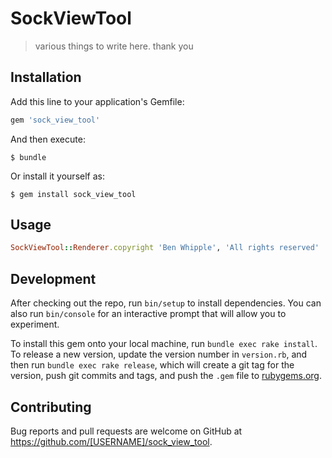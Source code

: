 # SockViewTool

> various things to write here. thank you

## Installation

Add this line to your application's Gemfile:

```ruby
gem 'sock_view_tool'
```

And then execute:

    $ bundle

Or install it yourself as:

    $ gem install sock_view_tool

## Usage
```ruby
SockViewTool::Renderer.copyright 'Ben Whipple', 'All rights reserved'
```
## Development

After checking out the repo, run `bin/setup` to install dependencies. You can also run `bin/console` for an interactive prompt that will allow you to experiment.

To install this gem onto your local machine, run `bundle exec rake install`. To release a new version, update the version number in `version.rb`, and then run `bundle exec rake release`, which will create a git tag for the version, push git commits and tags, and push the `.gem` file to [rubygems.org](https://rubygems.org).

## Contributing

Bug reports and pull requests are welcome on GitHub at https://github.com/[USERNAME]/sock_view_tool.
